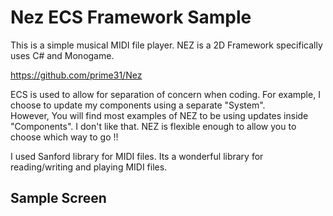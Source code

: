 # Nez ECS Framework Sample

This is a simple musical MIDI file player. NEZ is a 2D Framework specifically uses C# and Monogame.

https://github.com/prime31/Nez

ECS is used to allow for separation of concern when coding. For example, I choose to update my components using a separate "System".  
However, You will find most examples of NEZ to be using updates inside "Components".  I don't like that.  NEZ is flexible enough to allow you to choose which way to go !!

I used Sanford library for MIDI files.  Its a wonderful library for reading/writing and playing MIDI files.

## Sample Screen
